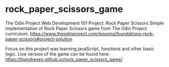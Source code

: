 # rock_paper_scissors_game

The Odin Project Web Development 101
Project: Rock Paper Scissors
Simple implementation of Rock Paper Scissors game from The Odin Project curriculum.
https://www.theodinproject.com/lessons/foundations-rock-paper-scissors#project-solution

Focus on this project was learning javaScript, functions and other basic logic.
Live version of the game can be found here: https://biandresen.github.io/rock_paper_scissors_game/
